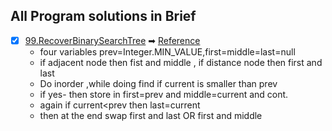 ## All Program solutions in Brief
- [x] [99.RecoverBinarySearchTree](https://leetcode.com/problems/recover-binary-search-tree/) ➡ [Reference](https://www.youtube.com/watch?v=ZWGW7FminDM)
    * four variables prev=Integer.MIN_VALUE,first=middle=last=null
    * if adjacent node then fist and middle , if distance node then first and last
    * Do inorder ,while doing find if current is smaller than prev
    * if yes- then store in first=prev and middle=current and cont. 
    * again if current<prev then last=current
    * then at the end swap first and last OR first and middle
  

